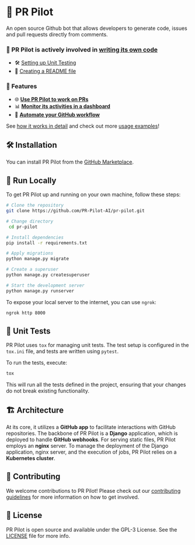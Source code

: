 # 🤖 PR Pilot

An open source Github bot that allows developers to generate code, issues and pull requests directly from comments.

### 📝 PR Pilot is actively involved in [writing its own code](https://github.com/PR-Pilot-AI/pr-pilot/issues?q=label:demo+is:closed+)
* 🛠️ [Setting up Unit Testing](https://github.com/PR-Pilot-AI/pr-pilot/issues/39)
* 📄 [Creating a README file](https://github.com/PR-Pilot-AI/pr-pilot/issues/35)

### 🌟 Features

* 🌐 [**Use PR Pilot to work on PRs**](https://docs.pr-pilot.ai/how_it_works.html#collaborate)
* 📊 [**Monitor its activities in a dashboard**](https://docs.pr-pilot.ai/how_it_works.html#monitor)
* 🤖 [**Automate your GitHub workflow**](https://docs.pr-pilot.ai/how_it_works.html#automate)

See [how it works in detail](https://docs.pr-pilot.ai/how_it_works.html) and check out more [usage examples](https://docs.pr-pilot.ai/how_it_works.html)!

## 🛠️ Installation

You can install PR Pilot from the [GitHub Marketplace](https://github.com/marketplace/pr-pilot-ai).

## 🚀 Run Locally

To get PR Pilot up and running on your own machine, follow these steps:

```bash
# Clone the repository
git clone https://github.com/PR-Pilot-AI/pr-pilot.git

# Change directory
 cd pr-pilot

# Install dependencies
pip install -r requirements.txt

# Apply migrations
python manage.py migrate

# Create a superuser
python manage.py createsuperuser

# Start the development server
python manage.py runserver
```

To expose your local server to the internet, you can use `ngrok`:

```bash
ngrok http 8000
```

## 🧪 Unit Tests

PR Pilot uses `tox` for managing unit tests. The test setup is configured in the `tox.ini` file, and tests are written using `pytest`.

To run the tests, execute:

```bash
tox
```

This will run all the tests defined in the project, ensuring that your changes do not break existing functionality.

## 🏗️ Architecture

At its core, it utilizes a **GitHub app** to facilitate interactions with GitHub repositories. 
The backbone of PR Pilot is a **Django** application, which is deployed to handle **GitHub webhooks**. 
For serving static files, PR Pilot employs an **nginx** server. To manage the deployment of the Django application, 
nginx server, and the execution of jobs, PR Pilot relies on a **Kubernetes cluster**.


## 🤝 Contributing

We welcome contributions to PR Pilot! Please check out our [contributing guidelines](CONTRIBUTING.md) for more information on how to get involved.

## 📄 License

PR Pilot is open source and available under the GPL-3 License. See the [LICENSE](LICENSE) file for more info.
